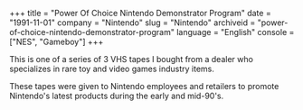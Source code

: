 +++
title = "Power Of Choice Nintendo Demonstrator Program"
date = "1991-11-01"
company = "Nintendo"
slug = "Nintendo"
archiveid = "power-of-choice-nintendo-demonstrator-program"
language = "English"
console = ["NES", "Gameboy"]
+++

This is one of a series of 3 VHS tapes I bought from a dealer who specializes in rare toy and video games industry items.

These tapes were given to Nintendo employees and retailers to promote Nintendo's latest products during the early and mid-90's.
